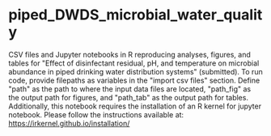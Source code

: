 # piped_DWDS_microbial_water_quality
CSV files and Jupyter notebooks in R reproducing analyses, figures, and tables for "Effect of disinfectant residual, pH, and temperature on microbial abundance in piped drinking water distribution systems" (submitted). To run code, provide filepaths as variables in the "import csv files" section. Define "path" as the path to where the input data files are located, "path_fig" as the output path for figures, and "path_tab" as the output path for tables. Additionally, this notebook requires the installation of an R kernel for jupyter notebook. Please follow the instructions available at: https://irkernel.github.io/installation/
